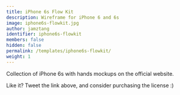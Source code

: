 ```yaml
---
title: iPhone 6s Flow Kit
description: Wireframe for iPhone 6 and 6s
image: iphone6s-flowkit.jpg
author: jamztang
identifier: iphone6s-flowkit
members: false
hidden: false
permalink: /templates/iphone6s-flowkit/
weight: 1
---
```


Collection of iPhone 6s with hands mockups on the official website.

Like it? Tweet the link above, and consider purchasing the license :)